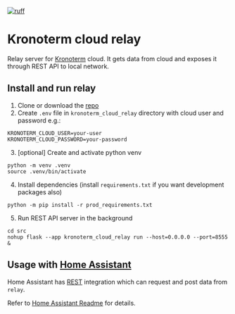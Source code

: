 [![ruff](https://github.com/LeskoIam/kronoterm_cloud_relay/actions/workflows/ruff.yml/badge.svg?branch=master)](https://github.com/LeskoIam/kronoterm_cloud_relay/actions/workflows/ruff.yml)
# Kronoterm cloud relay

Relay server for [Kronoterm](https://kronoterm.com//) cloud. It gets data from cloud and exposes it through REST API to local network. 

## Install and run relay

1. Clone or download the [repo](https://github.com/LeskoIam/kronoterm_cloud_relay)
2. Create `.env` file in `kronoterm_cloud_relay` directory with cloud user and password e.g.:
```dotenv
KRONOTERM_CLOUD_USER=your-user
KRONOTERM_CLOUD_PASSWORD=your-password
```
3. [optional] Create and activate python venv
```shell
python -m venv .venv
source .venv/bin/activate
```
4. Install dependencies (install `requirements.txt` if you want development packages also)
```shell
python -m pip install -r prod_requirements.txt
```
5. Run REST API server in the background
```shell
cd src
nohup flask --app kronoterm_cloud_relay run --host=0.0.0.0 --port=8555 &
```

## Usage with [Home Assistant](https://www.home-assistant.io/)
Home Assistant has [REST](https://www.home-assistant.io/integrations/rest) integration which can request and post data from `relay`.

Refer to [Home Assistant Readme](./docs/home_assistant.md) for details.
